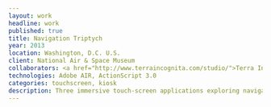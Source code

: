 ```yaml
---
layout: work
headline: work
published: true
title: Navigation Triptych
year: 2013
location: Washington, D.C. U.S.
client: National Air & Space Museum
collaborators: <a href="http://www.terraincognita.com/studio/">Terra Incognita</a>, <a href="http://zachdoe.com/work/about">Zach Doe</a>
technologies: Adobe AIR, ActionScript 3.0
categories: touchscreen, kiosk
description: Three immersive touch-screen applications exploring navigation by air, sea and space
---
```

